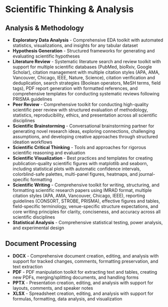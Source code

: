 # Scientific Thinking & Analysis

## Analysis & Methodology
- **Exploratory Data Analysis** - Comprehensive EDA toolkit with automated statistics, visualizations, and insights for any tabular dataset
- **Hypothesis Generation** - Structured frameworks for generating and evaluating scientific hypotheses
- **Literature Review** - Systematic literature search and review toolkit with support for multiple scientific databases (PubMed, bioRxiv, Google Scholar), citation management with multiple citation styles (APA, AMA, Vancouver, Chicago, IEEE, Nature, Science), citation verification and deduplication, search strategies (Boolean operators, MeSH terms, field tags), PDF report generation with formatted references, and comprehensive templates for conducting systematic reviews following PRISMA guidelines
- **Peer Review** - Comprehensive toolkit for conducting high-quality scientific peer review with structured evaluation of methodology, statistics, reproducibility, ethics, and presentation across all scientific disciplines
- **Scientific Brainstorming** - Conversational brainstorming partner for generating novel research ideas, exploring connections, challenging assumptions, and developing creative approaches through structured ideation workflows
- **Scientific Critical Thinking** - Tools and approaches for rigorous scientific reasoning and evaluation
- **Scientific Visualization** - Best practices and templates for creating publication-quality scientific figures with matplotlib and seaborn, including statistical plots with automatic confidence intervals, colorblind-safe palettes, multi-panel figures, heatmaps, and journal-specific formatting
- **Scientific Writing** - Comprehensive toolkit for writing, structuring, and formatting scientific research papers using IMRAD format, multiple citation styles (APA, AMA, Vancouver, Chicago, IEEE), reporting guidelines (CONSORT, STROBE, PRISMA), effective figures and tables, field-specific terminology, venue-specific structure expectations, and core writing principles for clarity, conciseness, and accuracy across all scientific disciplines
- **Statistical Analysis** - Comprehensive statistical testing, power analysis, and experimental design

## Document Processing
- **DOCX** - Comprehensive document creation, editing, and analysis with support for tracked changes, comments, formatting preservation, and text extraction
- **PDF** - PDF manipulation toolkit for extracting text and tables, creating new PDFs, merging/splitting documents, and handling forms
- **PPTX** - Presentation creation, editing, and analysis with support for layouts, comments, and speaker notes
- **XLSX** - Spreadsheet creation, editing, and analysis with support for formulas, formatting, data analysis, and visualization


